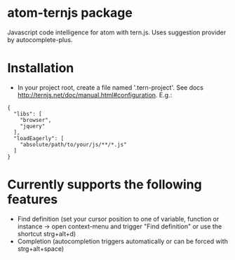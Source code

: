 # atom-ternjs package

Javascript code intelligence for atom with tern.js.
Uses suggestion provider by autocomplete-plus.

# Installation

* In your project root, create a file named '.tern-project'. See docs http://ternjs.net/doc/manual.html#configuration. E.g.:
```
{
  "libs": [
    "browser",
    "jquery"
  ],
  "loadEagerly": [
    "absolute/path/to/your/js/**/*.js"
  ]
}
```

# Currently supports the following features

* Find definition (set your cursor position to one of variable, function or instance -> open context-menu and trigger "Find definition" or use the shortcut strg+alt+d)
* Completion (autocompletion triggers automatically or can be forced with strg+alt+space)
